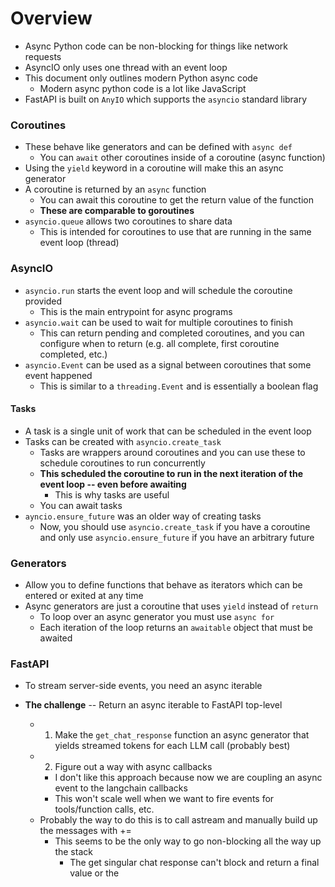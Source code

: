 # Overview

- Async Python code can be non-blocking for things like network requests
- AsyncIO only uses one thread with an event loop
- This document only outlines modern Python async code
  - Modern async python code is a lot like JavaScript
- FastAPI is built on `AnyIO` which supports the `asyncio` standard library

### Coroutines

- These behave like generators and can be defined with `async def`
  - You can `await` other coroutines inside of a coroutine (async function)
- Using the `yield` keyword in a coroutine will make this an async generator
- A coroutine is returned by an `async` function
  - You can await this coroutine to get the return value of the function
  - **These are comparable to goroutines**
- `asyncio.queue` allows two coroutines to share data
  - This is intended for coroutines to use that are running in the same event loop (thread)

### AsyncIO

- `asyncio.run` starts the event loop and will schedule the coroutine provided
  - This is the main entrypoint for async programs
- `asyncio.wait` can be used to wait for multiple coroutines to finish
  - This can return pending and completed coroutines, and you can configure when to return (e.g. all complete, first coroutine completed, etc.)
- `asyncio.Event` can be used as a signal between coroutines that some event happened
  - This is similar to a `threading.Event` and is essentially a boolean flag

#### Tasks

- A task is a single unit of work that can be scheduled in the event loop
- Tasks can be created with `asyncio.create_task`
  - Tasks are wrappers around coroutines and you can use these to schedule coroutines to run concurrently
  - **This scheduled the coroutine to run in the next iteration of the event loop -- even before awaiting**
    - This is why tasks are useful
  - You can await tasks
- `ayncio.ensure_future` was an older way of creating tasks
  - Now, you should use `asyncio.create_task` if you have a coroutine and only use `asyncio.ensure_future` if you have an arbitrary future

### Generators

- Allow you to define functions that behave as iterators which can be entered or exited at any time
- Async generators are just a coroutine that uses `yield` instead of `return`
  - To loop over an async generator you must use `async for`
  - Each iteration of the loop returns an `awaitable` object that must be awaited

### FastAPI

- To stream server-side events, you need an async iterable

- **The challenge** -- Return an async iterable to FastAPI top-level
  - 1. Make the `get_chat_response` function an async generator that yields streamed tokens for each LLM call (probably best)
  - 2. Figure out a way with async callbacks
     - I don't like this approach because now we are coupling an async event to the langchain callbacks
     - This won't scale well when we want to fire events for tools/function calls, etc.
  - Probably the way to do this is to call astream and manually build up the messages with +=
    - This seems to be the only way to go non-blocking all the way up the stack
      - The get singular chat response can't block and return a final value or the 